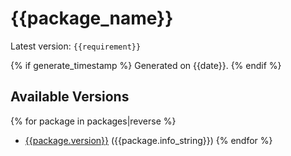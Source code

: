 # {{package_name}}

Latest version: `{{requirement}}`

{% if generate_timestamp %}
Generated on {{date}}.
{% endif %}

## Available Versions

{% for package in packages|reverse %}
- [{{package.version}}]({{package.url}}) ({{package.info_string}})
{% endfor %}
